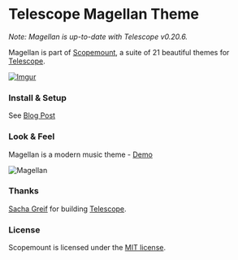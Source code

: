 # Telescope Magellan Theme

*Note: Magellan is up-to-date with Telescope v0.20.6.*

Magellan is part of [Scopemount](http://scopemount.startrack.io), a suite of 21 beautiful themes for [Telescope](http://www.telescopeapp.org/).

[![Imgur](http://i.imgur.com/8yYLXiY.jpg)](http://scopemount.startrack.io)

### Install & Setup

See [Blog Post](http://blog.startrack.io/scopemount-theme-magellan/)

### Look & Feel

Magellan is a modern music theme - [Demo](http://sm-magellan.meteor.com/)

![Magellan]()

### Thanks

[Sacha Greif](https://github.com/SachaG) for building [Telescope](https://github.com/TelescopeJS/Telescope).

### License

Scopemount is licensed under the [MIT license](http://opensource.org/licenses/MIT).
